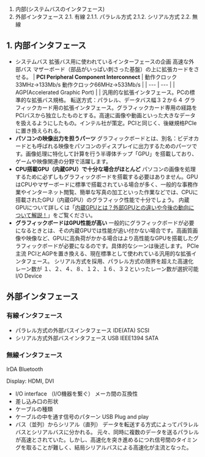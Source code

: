 1. 内部(システムバスのインタフェース)
2. 外部インタフェース
2.1. 有線
2.1.1. パラレル方式
2.1.2. シリアル方式
2.2. 無線

## 1. 内部インタフェース
- システムバス
拡張バス用に使われているインターフェースの企画
高速な外部バス
マザーボード（部品がいっぱい刺さった基盤）の上に拡張カードをさせる。
| **PCI Peripheral Component Interconnect** | 動作クロック33MHz→133Mb/s
動作クロック66MHz→533Mb/s |
| --- | --- |
| AGP(Accelerated Graphic Port) |  |
汎用的な拡張インタフェース。PCの標準的な拡張バス規格。
転送方式：パラレル、データバス幅３２か６４
グラフィックカード用の拡張インタフェース。グラフィックカード専用の経路をPCIバスから独立したものとする。高速に画像や動画といった大きなデータを扱えるようにしたもの。インテル社が策定。PCIと同じく、後継規格PCIeに置き換えられる。
- **パソコンの映像出力を担うパーツ**
グラフィックボードとは、別名：ビデオカードとも呼ばれる映像をパソコンのディスプレイに出力するためのパーツです。画像処理に特化して計算を行う半導体チップ「GPU」を搭載しており、ゲームや映像関連の分野で活躍します。
- **CPU搭載GPU（内蔵GPU）で十分な場合がほとんど**
パソコンの画像を処理するために必ずしもグラフィックボードを搭載する必要はありません。GPUはCPUやマザーボードに標準で搭載されている場合が多く、一般的な事務作業やインターネット閲覧、簡単な写真の加工といった作業などでは、CPUに搭載されたGPU（内蔵GPU）のグラフィック性能で十分でしょう。
内蔵GPUについて詳しくは「[内蔵GPUとは？外部GPUとの違いや今後の動向について解説！](https://dosparaplus.com/library/details/000742.html)」をご覧ください。
- **グラフィックボードはGPU性能が高い**
一般的にグラフィックボードが必要になるときとは、その内蔵GPUでは性能が追い付かない場合です。高画質画像や映像など、GPUに高負荷がかかる場合はより高性能なGPUを搭載したグラフィックボードが必要になるのです。具体的なシーンは後述します。
PCIe主流
PCIとAGPを置き換える、現在標準として使われている汎用的な拡張インタフェース。
シリアル方式を採用、パラレル方式の限界を超えた高速化
レーン数が
１、２、４、８、１２、１６、３２といったレーン数が選択可能
I/O Device
## 外部インタフェース
### 有線インタフェース
- パラレル方式の外部バスインタフェース
IDE(ATA)
SCSI
- シリアル方式外部バスインタフェース
USB
IEEE1394
SATA
### 無線インタフェース
IrDA
Bluetooth

Display: HDMI, DVI
- I/O interface
（I/O機器を繋ぐ）
メーカ間の互換性
- 差し込み口の形状
- ケーブルの種類
- ケーブルの中を通す信号のパターン
USB Plug and play
- バス（並列）からシリアル（直列）
データを転送する方式によってパラレルバスとシリアルバスに分かれる。
元々、同時に複数のデータを送るパラレルが高速とされていた。しかし、高速化を突き進めるにつれ信号間のタイミングを取ることが難しく、結局シリアルバスによる高速化が主流となった。
